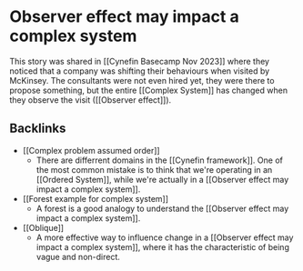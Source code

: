 # Observer effect may impact a complex system
This story was shared in [[Cynefin Basecamp Nov 2023]] where they noticed that a company was shifting their behaviours when visited by McKinsey. The consultants were not even hired yet, they were there to propose something, but the entire [[Complex System]] has changed when they observe the visit ([[Observer effect]]).

## Backlinks
* [[Complex problem assumed order]]
	* There are differrent domains in the [[Cynefin framework]]. One of the most common mistake is to think that we're operating in an [[Ordered System]], while we're actually in a [[Observer effect may impact a complex system]].
* [[Forest example for complex system]]
	* A forest is a good analogy to understand the [[Observer effect may impact a complex system]].
* [[Oblique]]
	* A more effective way to influence change in a [[Observer effect may impact a complex system]], where it has the characteristic of being vague and non-direct.

<!-- #evergreen -->

<!-- {BearID:BFA80200-2B0F-416F-A5B2-E35325D4C40A} -->
